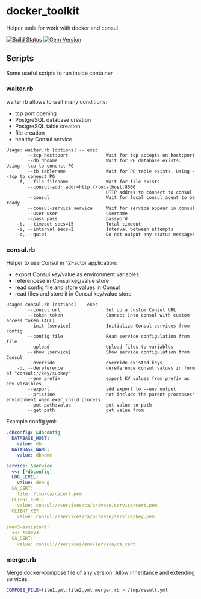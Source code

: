 # docker_toolkit
Helper tools for work with docker and consul

[![Build Status](https://travis-ci.com/RnD-Soft/docker_toolkit.svg?branch=master)](https://travis-ci.com/RnD-Soft/docker_toolkit) [![Gem Version](https://badge.fury.io/rb/docker_toolkit.svg)](https://badge.fury.io/rb/docker_toolkit)

## Scripts

Some useful scripts to run inside container

### waiter.rb

waiter.rb allows to wait many conditions:

* tcp port opening
* PostgreSQL database creation
* PostgreSQL table creation
* file creation
* healthy Consul service 

```
Usage: waiter.rb [options] -- exec
        --tcp host:port              Wait for tcp accepts on host:port
        --db dbname                  Wait for PG database exists. Using --tcp to conenct PG
        --tb tablename               Wait for PG table exists. Using --tcp to conenct PG
    -f, --file filename              Wait for file exists.
        --consul-addr addr=http://localhost:8500
                                     HTTP addres to connect to consul
        --consul                     Wait for local consul agent to be ready
        --consul-service service     Wait for service appear in consul
        --user user                  username
        --pass pass                  password
    -t, --timeout secs=15            Total timeout
    -i, --interval secs=2            Interval between attempts
    -q, --quiet                      Do not output any status messages
```


### consul.rb

Helper to use Consul in 12Factor application:

* export Consul key/value as environment variables
* referencese in Consul key/value store
* read config file and store values in Consul
* read files and store it in Consul key/value  store

```
Usage: consul.rb [options] -- exec
        --consul url                 Set up a custom Consul URL
        --token token                Connect into consul with custom access token (ACL)
        --init [service]             Initialize Consul services from config
        --config file                Read service configulation from file
        --upload                     Upload files to variables
        --show [service]             Show service configulation from Consul
        --override                   override existed keys
    -d, --dereference                dereference consul values in form of "consul://key/subkey"
        --env prefix                 export KV values from prefix as env varaibles
        --export                     add export to --env output
        --pristine                   not include the parent processes' environment when exec child process
        --put path:value             put value to path
        --get path                   get value from
```

Example config.yml:
```yaml
.dbconfig: &dbconfig
  DATABASE_HOST:
    value: db
  DATABASE_NAME:
    value: dbname

service: &service
  <<: [*dbconfig]
  LOG_LEVEL:
    value: debug
  CA_CERT:
    file: /tmp/ca/cacert.pem
  CLIENT_CERT:
    value: consul://services/ca/private/service/cert.pem
  CLIENT_KEY:
    value: consul://services/ca/private/service/key.pem

smev3-assistant:
  <<: *smev3
  CA_CERT:
    value: consul://services/env/service/ca_cert
```

### merger.rb

Merge docker-compose file of any version. Allow inheritance and extending services.
```bash
COMPOSE_FILE=file1.yml:file2.yml merger.rb > /tmp/result.yml
```
